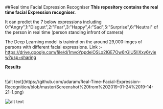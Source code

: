 
##Real time Facial Expression Recogniser 
**This repository contains the real time facial Expression recogniser.**

It can predict the 7 below expressions 
including 0:"Angry",1:"Disgust",2:"Fear",3:"Happy",4:"Sad",5:"Surprise",6:"Neutral"
of the person in real time (person standing infront of camera)

The Deep Learning model is trainind on the around 29,000 imges of persons with different facial expressions.
Link :-https://drive.google.com/file/d/1mvoYppdeiOSLx2lGE7Ow6rGlU5IIXxy6/view?usp=sharing

**Results**

<br>
![alt text](https://github.com/udaram/Real-Time-Facial-Expression-Recognition/blob/master/Screenshot%20from%202019-01-24%2019-14-21-1.png)

![alt text](https://github.com/udaram/Real-Time-Facial-Expression-Recognition/blob/master/Screenshot%20from%202019-01-24%2019-15-34-1.png)
